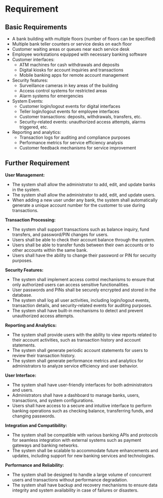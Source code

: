 # Requirement
## Basic Requirements
- A bank building with multiple floors (number of floors can be specified)
- Multiple bank teller counters or service desks on each floor
- Customer waiting areas or queues near each service desk
- Employee workstations equipped with necessary banking software
- Customer interfaces:
  - ATM machines for cash withdrawals and deposits
  - Digital kiosks for account inquiries and transactions
  - Mobile banking apps for remote account management
- Security features:
  - Surveillance cameras in key areas of the building
  - Access control systems for restricted areas
  - Alarm systems for emergencies
- System Events:
  - Customer login/logout events for digital interfaces
  - Teller login/logout events for employee interfaces
  - Customer transactions: deposits, withdrawals, transfers, etc.
  - Security-related events: unauthorized access attempts, alarms triggered, etc.
- Reporting and analytics:
  - Transaction logs for auditing and compliance purposes
  - Performance metrics for service efficiency analysis
  - Customer feedback mechanisms for service improvement

## Further Requirement

**User Management:**
- The system shall allow the administrator to add, edit, and update banks in the system.
- The system shall allow the administrator to add, edit, and update users.
- When adding a new user under any bank, the system shall automatically generate a unique account number for the customer to use during transactions.

**Transaction Processing:**
- The system shall support transactions such as balance inquiry, fund transfers, and password/PIN changes for users.
- Users shall be able to check their account balance through the system.
- Users shall be able to transfer funds between their own accounts or to other accounts within the same bank.
- Users shall have the ability to change their password or PIN for security purposes.

**Security Features:**
- The system shall implement access control mechanisms to ensure that only authorized users can access sensitive functionalities.
- User passwords and PINs shall be securely encrypted and stored in the database.
- The system shall log all user activities, including login/logout events, transaction details, and security-related events for auditing purposes.
- The system shall have built-in mechanisms to detect and prevent unauthorized access attempts.

**Reporting and Analytics:**
- The system shall provide users with the ability to view reports related to their account activities, such as transaction history and account statements.
- The system shall generate periodic account statements for users to review their transaction history.
- The system shall generate performance metrics and analytics for administrators to analyze service efficiency and user behavior.

**User Interface:**
- The system shall have user-friendly interfaces for both administrators and users.
- Administrators shall have a dashboard to manage banks, users, transactions, and system configurations.
- Users shall have access to a secure and intuitive interface to perform banking operations such as checking balance, transferring funds, and changing passwords.

**Integration and Compatibility:**
- The system shall be compatible with various banking APIs and protocols for seamless integration with external systems such as payment gateways and banking networks.
- The system shall be scalable to accommodate future enhancements and updates, including support for new banking services and technologies.

**Performance and Reliability:**
- The system shall be designed to handle a large volume of concurrent users and transactions without performance degradation.
- The system shall have backup and recovery mechanisms to ensure data integrity and system availability in case of failures or disasters.




